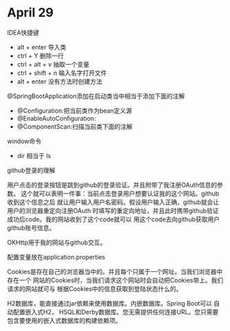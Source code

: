 # April 29
IDEA快捷键
 - alt + enter 导入类
 - ctrl + Y 删除一行
 - ctrl + alt + v 抽取一个变量
 - ctrl + shift + n 输入名字打开文件
 - alt + enter 没有方法时创建方法

@SpringBootApplication添加在启动类当中相当于添加下面的注解
- @Configuration:把当前类作为bean定义源
- @EnableAutoConfiguration:
- @ComponentScan:扫描当前类下面的注解 

window命令
- dir 相当于 ls

github登录的理解

用户点击的登录按钮是跳到github的登录验证。并且附带了我注册OAuth信息的参数。
这个就可以表明一件事：当前点击登录用户想要认证我的这个网站。github收到这个信息之后
就让用户输入用户名密码。假设用户输入正确，github就会让用户的浏览器重定向注册OAuth
时填写的重定向地址，并且此时携带github验证成功后code。我的网站收到了这个code就可以
用这个code去向github获取用户github账号信息。

OKHttp用于我的网站与github交互。

配置变量放在application.properties

Cookies是存在自己的浏览器当中的。并且每个只属于一个网址。当我们浏览器中存在一个
网站的Cookies时，当我们请求这个网站时会自动把Cookies带上。我们请求的网站就可与
根据Cookies中的信息获取到登陆状态什么的。

H2数据库，能直接通过jar依赖来使用数据库。内嵌数据库。Spring Boot可以
自动配置嵌入式H2， HSQL和Derby数据库。您无需提供任何连接URL。您只需要包含要使用的嵌入式数据库的构建依赖项。

